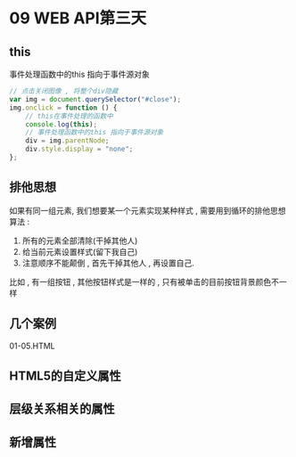 # 09 WEB API第三天
## this
事件处理函数中的this 指向于事件源对象

```js
// 点击关闭图像 , 将整个div隐藏
var img = document.querySelector("#close");
img.onclick = function () {
    // this在事件处理的函数中
    console.log(this);
    // 事件处理函数中的this 指向于事件源对象
    div = img.parentNode;
    div.style.display = "none";
};
```

## 排他思想
如果有同一组元素, 我们想要某一个元素实现某种样式 , 需要用到循环的排他思想算法 :
1. 所有的元素全部清除(干掉其他人)
2. 给当前元素设置样式(留下我自己)
3. 注意顺序不能颠倒 , 首先干掉其他人 , 再设置自己.

比如 , 有一组按钮 , 其他按钮样式是一样的 , 只有被单击的目前按钮背景颜色不一样
## 几个案例
01-05.HTML
## HTML5的自定义属性
## 层级关系相关的属性
## 新增属性